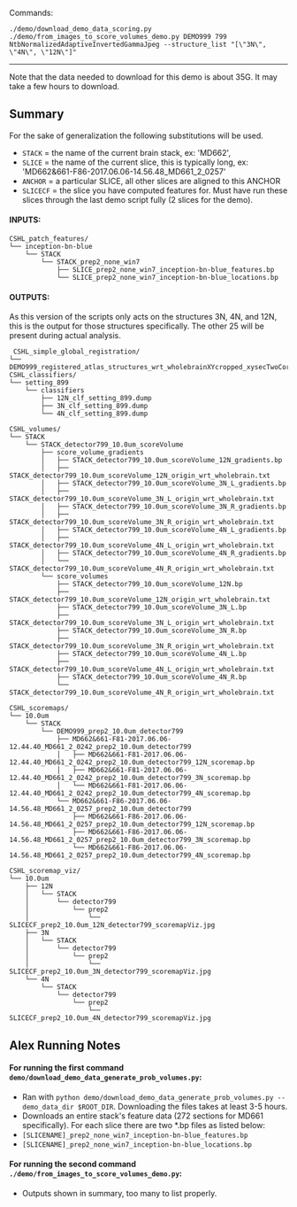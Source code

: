 Commands:
```
./demo/download_demo_data_scoring.py
./demo/from_images_to_score_volumes_demo.py DEMO999 799 NtbNormalizedAdaptiveInvertedGammaJpeg --structure_list "[\"3N\", \"4N\", \"12N\"]"
```

---

Note that the data needed to download for this demo is about 35G. It may take a few hours to download.

## Summary
For the sake of generalization the following substitutions will be used.
- `STACK` = the name of the current brain stack, ex: 'MD662', 
- `SLICE` = the name of the current slice, this is typically long, ex: 'MD662&661-F86-2017.06.06-14.56.48_MD661_2_0257'
- `ANCHOR` = a particular SLICE, all other slices are aligned to this ANCHOR
- `SLICECF` = the slice you have computed features for. Must have run these slices through the last demo script fully (2 slices for the demo).


#### INPUTS:

```
CSHL_patch_features/
└── inception-bn-blue
    └── STACK
        └── STACK_prep2_none_win7
            ├── SLICE_prep2_none_win7_inception-bn-blue_features.bp
            └── SLICE_prep2_none_win7_inception-bn-blue_locations.bp
```

#### OUTPUTS:
As this version of the scripts only acts on the structures 3N, 4N, and 12N, this is the output for those structures specifically. The other 25 will be present during actual analysis.

```
 CSHL_simple_global_registration/
└── DEMO999_registered_atlas_structures_wrt_wholebrainXYcropped_xysecTwoCorners.json
CSHL_classifiers/
└── setting_899
    └── classifiers
        ├── 12N_clf_setting_899.dump
        ├── 3N_clf_setting_899.dump
        └── 4N_clf_setting_899.dump
```

```
CSHL_volumes/
└── STACK
    └── STACK_detector799_10.0um_scoreVolume
        ├── score_volume_gradients
        │   ├── STACK_detector799_10.0um_scoreVolume_12N_gradients.bp
        │   ├── STACK_detector799_10.0um_scoreVolume_12N_origin_wrt_wholebrain.txt
        │   ├── STACK_detector799_10.0um_scoreVolume_3N_L_gradients.bp
        │   ├── STACK_detector799_10.0um_scoreVolume_3N_L_origin_wrt_wholebrain.txt
        │   ├── STACK_detector799_10.0um_scoreVolume_3N_R_gradients.bp
        │   ├── STACK_detector799_10.0um_scoreVolume_3N_R_origin_wrt_wholebrain.txt
        │   ├── STACK_detector799_10.0um_scoreVolume_4N_L_gradients.bp
        │   ├── STACK_detector799_10.0um_scoreVolume_4N_L_origin_wrt_wholebrain.txt
        │   ├── STACK_detector799_10.0um_scoreVolume_4N_R_gradients.bp
        │   └── STACK_detector799_10.0um_scoreVolume_4N_R_origin_wrt_wholebrain.txt
        └── score_volumes
            ├── STACK_detector799_10.0um_scoreVolume_12N.bp
            ├── STACK_detector799_10.0um_scoreVolume_12N_origin_wrt_wholebrain.txt
            ├── STACK_detector799_10.0um_scoreVolume_3N_L.bp
            ├── STACK_detector799_10.0um_scoreVolume_3N_L_origin_wrt_wholebrain.txt
            ├── STACK_detector799_10.0um_scoreVolume_3N_R.bp
            ├── STACK_detector799_10.0um_scoreVolume_3N_R_origin_wrt_wholebrain.txt
            ├── STACK_detector799_10.0um_scoreVolume_4N_L.bp
            ├── STACK_detector799_10.0um_scoreVolume_4N_L_origin_wrt_wholebrain.txt
            ├── STACK_detector799_10.0um_scoreVolume_4N_R.bp
            └── STACK_detector799_10.0um_scoreVolume_4N_R_origin_wrt_wholebrain.txt
```
```
CSHL_scoremaps/
└── 10.0um
    └── STACK
        └── DEMO999_prep2_10.0um_detector799
            ├── MD662&661-F81-2017.06.06-12.44.40_MD661_2_0242_prep2_10.0um_detector799
            │   ├── MD662&661-F81-2017.06.06-12.44.40_MD661_2_0242_prep2_10.0um_detector799_12N_scoremap.bp
            │   ├── MD662&661-F81-2017.06.06-12.44.40_MD661_2_0242_prep2_10.0um_detector799_3N_scoremap.bp
            │   └── MD662&661-F81-2017.06.06-12.44.40_MD661_2_0242_prep2_10.0um_detector799_4N_scoremap.bp
            └── MD662&661-F86-2017.06.06-14.56.48_MD661_2_0257_prep2_10.0um_detector799
                ├── MD662&661-F86-2017.06.06-14.56.48_MD661_2_0257_prep2_10.0um_detector799_12N_scoremap.bp
                ├── MD662&661-F86-2017.06.06-14.56.48_MD661_2_0257_prep2_10.0um_detector799_3N_scoremap.bp
                └── MD662&661-F86-2017.06.06-14.56.48_MD661_2_0257_prep2_10.0um_detector799_4N_scoremap.bp
```
```
CSHL_scoremap_viz/
└── 10.0um
    ├── 12N
    │   └── STACK
    │       └── detector799
    │           └── prep2
    │               └── SLICECF_prep2_10.0um_12N_detector799_scoremapViz.jpg
    ├── 3N
    │   └── STACK
    │       └── detector799
    │           └── prep2
    │               └── SLICECF_prep2_10.0um_3N_detector799_scoremapViz.jpg
    └── 4N
        └── STACK
            └── detector799
                └── prep2
                    └── SLICECF_prep2_10.0um_4N_detector799_scoremapViz.jpg
```


## Alex Running Notes

#### For running the first command `demo/download_demo_data_generate_prob_volumes.py`:
- Ran with `python demo/download_demo_data_generate_prob_volumes.py --demo_data_dir $ROOT_DIR`. Downloading the files takes at least 3-5 hours.
- Downloads an entire stack's feature data (272 sections for MD661 specifically). For each slice there are two *.bp files as listed below:
 - `[SLICENAME]_prep2_none_win7_inception-bn-blue_features.bp`
 - `[SLICENAME]_prep2_none_win7_inception-bn-blue_locations.bp`


#### For running the second command `./demo/from_images_to_score_volumes_demo.py`:
- Outputs shown in summary, too many to list properly.
